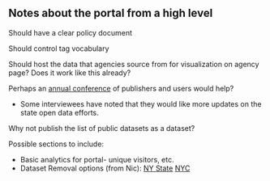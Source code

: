 ## Notes about the portal from a high level


Should have a clear policy document

Should control tag vocabulary

Should host the data that agencies source from for visualization on agency page? Does it work like this already?

Perhaps an [annual conference](https://www.europeandataportal.eu/sites/default/files/edp_landscaping_insight_report_n4_2018.pdf) of publishers and users would help?
* Some interviewees have noted that they would like more updates on the state open data efforts. 

Why not publish the list of public datasets as a dataset?

Possible sections to include:

* Basic analytics for portal- unique visitors, etc.
* Dataset Removal options (from Nic): [NY State](https://data.ny.gov/City-Government/NYC-Open-Data-Plan-2015-List-Of-Datasets-Removed/unw7-yyit)  [NYC](https://data.cityofnewyork.us/dataset/Dataset-Removals/tm5c-buy3)
